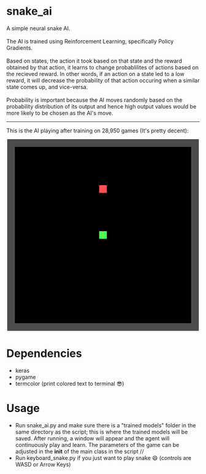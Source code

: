 # snake_ai
A simple neural snake AI.  
\
The AI is trained using Reinforcement Learning, specifically Policy Gradients.   
\
Based on states, the action it took based on that state and the reward obtained by that action, it learns to change probablilites of actions based on the recieved reward. In other words, if an action on a state led to a low reward, it will decrease the probability of that action occuring when a similar state comes up, and vice-versa.  
\
Probability is important because the AI moves randomly based on the probability distribution of its output and hence high output values would be more likely to be chosen as the AI's move.
***
This is the AI playing after training on 28,950 games (It's pretty decent):

<p align="center">
  <img width="500" height="500" src=recording.gif>
</p>

# Dependencies
- keras
- pygame
- termcolor (print colored text to terminal 😎)

# Usage
- Run snake_ai.py and make sure there is a "trained models" folder in the same directory as the script; this is where the trained models will be saved. After running, a window will appear and the agent will continuously play and learn. The parameters of the game can be adjusted in the __init__ of the main class in the script
//
- Run keyboard_snake.py if you just want to play snake 😄 (controls are WASD or Arrow Keys)
